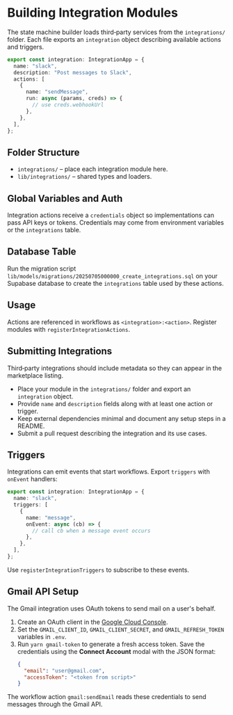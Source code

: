 # Building Integration Modules

The state machine builder loads third‑party services from the `integrations/` folder. Each file exports an `integration` object describing available actions and triggers.

```ts
export const integration: IntegrationApp = {
  name: "slack",
  description: "Post messages to Slack",
  actions: [
    {
      name: "sendMessage",
      run: async (params, creds) => {
        // use creds.webhookUrl
      },
    },
  ],
};
```

## Folder Structure
- `integrations/` – place each integration module here.
- `lib/integrations/` – shared types and loaders.

## Global Variables and Auth
Integration actions receive a `credentials` object so implementations can pass API keys or tokens. Credentials may come from environment variables or the `integrations` table.

## Database Table

Run the migration script `lib/models/migrations/20250705000000_create_integrations.sql` on your Supabase database to create the `integrations` table used by these actions.

## Usage
Actions are referenced in workflows as `<integration>:<action>`. Register modules with `registerIntegrationActions`.

## Submitting Integrations

Third‑party integrations should include metadata so they can appear in the marketplace listing.

- Place your module in the `integrations/` folder and export an `integration` object.
- Provide `name` and `description` fields along with at least one action or trigger.
- Keep external dependencies minimal and document any setup steps in a README.
- Submit a pull request describing the integration and its use cases.
## Triggers

Integrations can emit events that start workflows. Export `triggers` with `onEvent` handlers:

```ts
export const integration: IntegrationApp = {
  name: "slack",
  triggers: [
    {
      name: "message",
      onEvent: async (cb) => {
        // call cb when a message event occurs
      },
    },
  ],
};
```

Use `registerIntegrationTriggers` to subscribe to these events.

## Gmail API Setup

The Gmail integration uses OAuth tokens to send mail on a user's behalf.

1. Create an OAuth client in the [Google Cloud Console](https://console.cloud.google.com/apis/credentials).
2. Set the `GMAIL_CLIENT_ID`, `GMAIL_CLIENT_SECRET`, and `GMAIL_REFRESH_TOKEN` variables in `.env`.
3. Run `yarn gmail-token` to generate a fresh access token. Save the credentials using the **Connect Account** modal with the JSON format:
   ```json
   {
     "email": "user@gmail.com",
     "accessToken": "<token from script>"
   }
   ```

The workflow action `gmail:sendEmail` reads these credentials to send messages through the Gmail API.
